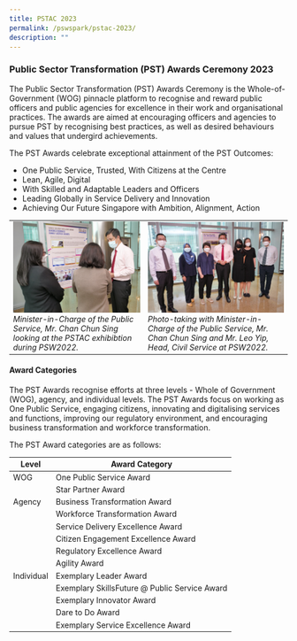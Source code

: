 ```yaml
---
title: PSTAC 2023
permalink: /pswspark/pstac-2023/
description: ""
---
```

### Public Sector Transformation (PST) Awards Ceremony 2023

The Public Sector Transformation (PST) Awards Ceremony is the Whole-of-Government (WOG) pinnacle platform to recognise and reward public officers and public agencies for excellence in their work and organisational practices. The awards are aimed at encouraging officers and agencies to pursue PST by recognising best practices, as well as desired behaviours and values that undergird achievements.

The PST Awards celebrate exceptional attainment of the PST Outcomes:

*   One Public Service, Trusted, With Citizens at the Centre
*   Lean, Agile, Digital
*   With Skilled and Adaptable Leaders and Officers
*   Leading Globally in Service Delivery and Innovation
*   Achieving Our Future Singapore with Ambition, Alignment, Action

|  | | 
| -------- | -------- | 
| <img style="width:400px" src="/images/PSW2023/pstac-7.jpg">*Minister-in-Charge of the Public Service, Mr. Chan Chun Sing looking at the PSTAC exhibibtion during PSW2022.*| <img style="width:400px" src="/images/PSW2023/pstac-4.jpg">*Photo-taking with Minister-in-Charge of the Public Service, Mr. Chan Chun Sing and Mr. Leo Yip, Head, Civil Service at PSW2022.*| 

#### Award Categories
The PST Awards recognise efforts at three levels - Whole of Government (WOG), agency, and individual levels. The PST Awards focus on working as One Public Service, engaging citizens, innovating and digitalising services and functions, improving our regulatory environment, and encouraging business transformation and workforce transformation.

The PST Award categories are as follows:

| Level| Award Category |
| --- | -------- | 
| WOG    | One Public Service Award |
|     | Star Partner Award    |
| Agency     | Business Transformation Award     |
|     | Workforce Transformation Award     |
|     | Service Delivery Excellence Award     |
|     | Citizen Engagement Excellence Award     |
|     | Regulatory Excellence Award     |
|     | Agility Award     |
| Individual     | Exemplary Leader Award     |
|     | Exemplary SkillsFuture @ Public Service Award    |
|  | Exemplary Innovator Award    |
|      | Dare to Do Award    |
|    | Exemplary Service Excellence Award    |